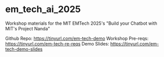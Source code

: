 # em_tech_ai_2025
Workshop materials for the MIT EMTech 2025's "Build your Chatbot with MIT's Project Nanda"

Github Repo: https://tinyurl.com/em-tech-demo
Workshop Pre-reqs: https://tinyurl.com/em-tech-re-reqs
Demo Slides: https://tinyurl.com/em-tech-demo-slides
